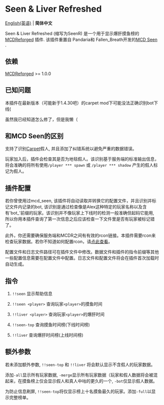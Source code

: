 # Seen & Liver Refreshed

[English(英语)](https://github.com/ra1ny-yuki/mcdr-seen-refreshed) | **简体中文**

Seen & Liver Refreshed (缩写为SeenR) 是一个用于显示爆肝摸鱼榜的 [MCDReforged](https://github.com/Fallen-Breath/MCDReforged)  插件.  该插件重置自 Pandaria和 Fallen_Breath开发的[MCD Seen](https://github.com/TISUnion/Seen/) .

## 依赖

[MCDReforged](https://github.com/Fallen-Breath/MCDReforged) >= 1.0.0

## 已知问题

本插件在最新版本（可能新于1.4.30吧）的carpet mod下可能没法正确识别bot下线(

虽然我已经知道怎么修了，但是我懒（

## 和MCD Seen的区别

支持了识别[Carpet](https://github.com/gnembon/fabric-carpet)假人, 并且添加了纠错系统以避免严重的数据错误。

玩家加入后，插件会检查其是否为地毯假人。该识别基于服务端的标准输出信息，将会准确的将所有使用`/player *** spawn` 或 `/player *** shadow` 产生的假人标记为假人。 

## 插件配置

若你曾使用过mcd_seen, 该插件将自动读取并转换它的配置文件，并且识别并标记文件内记录的bot, 该识别是通过检查像是Alex这种特定的玩家名称以及含有'bot_'前缀的玩家。该识别并不像玩家上下线时的检测一般准确但起码它能用, 所以你用本插件查询了第一次信息之后应该检查一下文件里是否有玩家被标记错了。

此外，你还需要确保服务端和MCDR之间有有效的rcon链接。本插件需要rcon来检查玩家数据。若你不知道如何配置rcon，请[点此查看](https://mcdreforged.readthedocs.io/zh_CN/latest/configure.html?highlight=rcon#rcon)。

配置文件和日志文件路径可在插件文件中修改。数据文件和插件的指令前缀等其他一些配置信息需要在配置文件中配置。日志文件和配置文件将会在插件首次加载时自动生成。

## 指令

1. `!!seen` 显示帮助信息

2. `!!seen <player>` 查询玩家`<player>`的摸鱼时间

3. `!!liver <player>` 查询玩家`<player>`的爆肝时间

4. `!!seen-top` 查询摸鱼时间榜(下线时间榜)

5. `!!liver` 查询爆肝时间榜(上线时间榜)

   

## 额外参数

若未添加额外参数, `!!seen-top` 和 `!!liver` 将会默认显示不含假人的玩家数据。

添加`-all`显示所有玩家数据, `-merge`显示所有玩家数据（玩家和假人数据将会被混起来，在摸鱼榜上仅会显示假人和真人中咕的更久的一个, `-bot`仅显示假人数据。

为防止信息刷屏, `!!seen-top`将仅显示榜上十名摸鱼最久的玩家。添加`-full`以显示完整榜单。
